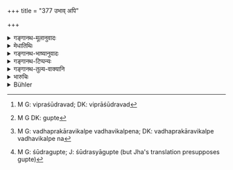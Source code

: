 +++
title = "377 उभाव् अपि"

+++

<details><summary>गङ्गानथ-मूलानुवादः</summary>

But both these, when offending against a protected Brāhmaṇa woman, should be punished like a Śūdra, or burnt in a fire of dry grass.—(377)
</details>

<details><summary>मेधातिथिः</summary>

**ताव् एव** क्षत्रियवैश्यौ **गुप्तया ब्राह्मण्या विप्लुतौ** कृतमैथुनौ मैथुनप्रवृत्ताव् एव शूद्रवद्[^२८६] दण्ड्यौ "गुप्तं[^२८७] सर्वेण हीयते" इति । **दग्धव्यौ वा कटाग्निना** । **वा**शब्दो वधप्रकारविकल्पे न वधविकल्पे[^२८८] । न हि शूद्रस्य गुप्ते[^२८९] वधाद् अन्यो दण्ड आम्नातः ॥ ८.३७७ ॥


[^२८९]:
     M G: śūdragupte; J: śūdrasyāgupte (but Jha's translation presupposes gupte)


[^२८८]:
     M G: vadhaprakāravikalpe vadhavikalpena; DK: vadhaprakāravikalpe vadhavikalpe na


[^२८७]:
     M G DK: gupte


[^२८६]:
     M G: vipraśūdravad; DK: viprāśūdravad
</details>

<details><summary>गङ्गानथ-भाष्यानुवादः</summary>

‘*Both these*,’ *i.e*., the *Vaiśya* and the *Kṣatriya*—‘*offending against*’—*i.e*., having sexual intercourse with—a protected Brāhmaṇa woman—‘*should he punished like the Śūdra*,’—*i.e*. ‘deprived of everything, if the woman is protected’ (as declared in 374).

‘*Or he should be burnt in a fire of dry grass*’—the term ‘or’ is meant to indicate option in the *method of killing*, and not in regard to the
*killing* itself. Because in the case of the protected Brāhmaṇa woman,
there is no other penalty for the *Śūdra* except death—(377)
</details>

<details><summary>गङ्गानथ-टिप्पन्यः</summary>

This verse is quoted in *Parāśaramādhava* (Vyavahāra p. 318);—in
*Vyavahāramayūkha* (p. 106);—and in *Mitāk* *ṣarā* (2.286), where
*Bālambhaṭṭī* adds the following notes:—If a Kṣatriya or a Vaiśya have
intercourse with a guarded Brāhmaṇa woman, he should be punished like a
Śūdra, *i*. *e*., deprived of his whole body and his entire property
(according to 374); *i.e*., his entire property should be confiscated
and he should be put to death;—another alternative penalty prescribed is
that he should be put to death, without any confiscation of property;
and it is by means of the ‘*Kaṭāgni*’ that he is to be put to death.

It is quoted in *Vīramitrodaya* (Vyavahāra, 155b).
</details>

<details><summary>गङ्गानथ-तुल्य-वाक्यानि</summary>

**(verses 8.374-378)**

See Comparative notes for [Verse
8.374].
</details>

<details><summary>भारुचिः</summary>

अयं तु **कटाग्निना** दाहः शूद्रदण्डस्य वैकल्पिकस् ततो ज्ञेयः ॥ ८.३७६ ॥
</details>

<details><summary>Bühler</summary>

377	But even these two, if they offend with a Brahmani (not only) guarded (but the wife of an eminent man), shall be punished like a Sudra or be burnt in a fire of dry grass.
</details>
